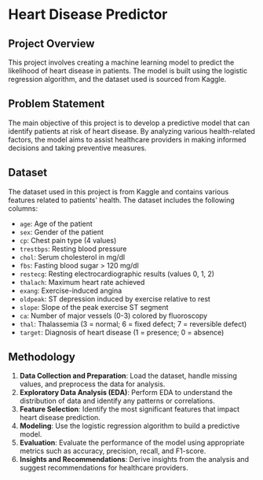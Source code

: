 # Heart Disease Predictor

## Project Overview

This project involves creating a machine learning model to predict the likelihood of heart disease in patients. The model is built using the logistic regression algorithm, and the dataset used is sourced from Kaggle.

## Problem Statement

The main objective of this project is to develop a predictive model that can identify patients at risk of heart disease. By analyzing various health-related factors, the model aims to assist healthcare providers in making informed decisions and taking preventive measures.

## Dataset

The dataset used in this project is from Kaggle and contains various features related to patients' health. The dataset includes the following columns:

- `age`: Age of the patient
- `sex`: Gender of the patient
- `cp`: Chest pain type (4 values)
- `trestbps`: Resting blood pressure
- `chol`: Serum cholesterol in mg/dl
- `fbs`: Fasting blood sugar > 120 mg/dl
- `restecg`: Resting electrocardiographic results (values 0, 1, 2)
- `thalach`: Maximum heart rate achieved
- `exang`: Exercise-induced angina
- `oldpeak`: ST depression induced by exercise relative to rest
- `slope`: Slope of the peak exercise ST segment
- `ca`: Number of major vessels (0-3) colored by fluoroscopy
- `thal`: Thalassemia (3 = normal; 6 = fixed defect; 7 = reversible defect)
- `target`: Diagnosis of heart disease (1 = presence; 0 = absence)

## Methodology

1. **Data Collection and Preparation**: Load the dataset, handle missing values, and preprocess the data for analysis.
2. **Exploratory Data Analysis (EDA)**: Perform EDA to understand the distribution of data and identify any patterns or correlations.
3. **Feature Selection**: Identify the most significant features that impact heart disease prediction.
4. **Modeling**: Use the logistic regression algorithm to build a predictive model.
5. **Evaluation**: Evaluate the performance of the model using appropriate metrics such as accuracy, precision, recall, and F1-score.
6. **Insights and Recommendations**: Derive insights from the analysis and suggest recommendations for healthcare providers.
